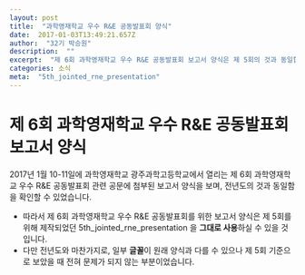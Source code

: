 ```yaml
---
layout: post 
title:  "과학영재학교 우수 R&E 공동발표회 양식" 
date:  2017-01-03T13:49:21.657Z 
author:  "32기 박승원" 
description:  "" 
excerpt:  "제 6회 과학영재학교 우수 R&E 공동발표회 보고서 양식은 제 5회의 것과 동일합니다." 
categories: 소식 
meta:  "5th_jointed_rne_presentation" 
---
```


# 제 6회 과학영재학교 우수 R&E 공동발표회 보고서 양식

2017년 1월 10-11일에 과학영재학교 광주과학고등학교에서 열리는 제 6회 과학영재학교 우수 R&E 공동발표회 관련 공문에 첨부된 보고서 양식을 보며, 전년도의 것과 동일함을 확인할 수 있었습니다.
- 따라서 제 6회 과학영재학교 우수 R&E 공동발표회를 위한 보고서 양식은 제 5회를 위해 제작되었던 5th_jointed_rne_presentation 을 **그대로 사용**하실 수 있을 것입니다.
- 다만 전년도와 마찬가지로, 일부 **글꼴**이 원래 양식과 다를 수 있으나 제 5회 기준으로 보았을 때 전혀 문제가 되지 않는 부분이었습니다.